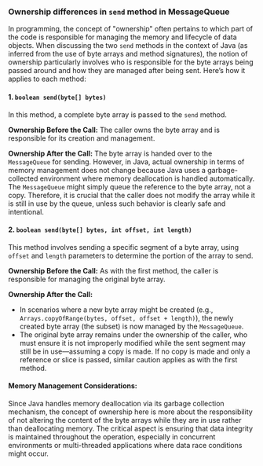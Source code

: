 ### Ownership differences in `send` method in MessageQueue

In programming, the concept of "ownership" often pertains to which part of the code is responsible for managing the memory and lifecycle of data objects. When discussing the two `send` methods in the context of Java (as inferred from the use of byte arrays and method signatures), the notion of ownership particularly involves who is responsible for the byte arrays being passed around and how they are managed after being sent. Here’s how it applies to each method:

#### 1. `boolean send(byte[] bytes)`

In this method, a complete byte array is passed to the `send` method. 

**Ownership Before the Call:**
The caller owns the byte array and is responsible for its creation and management.

**Ownership After the Call:**
The byte array is handed over to the `MessageQueue` for sending. However, in Java, actual ownership in terms of memory management does not change because Java uses a garbage-collected environment where memory deallocation is handled automatically.
  The `MessageQueue` might simply queue the reference to the byte array, not a copy. Therefore, it is crucial that the caller does not modify the array while it is still in use by the queue, unless such behavior is clearly safe and intentional.

#### 2. `boolean send(byte[] bytes, int offset, int length)`
This method involves sending a specific segment of a byte array, using `offset` and `length` parameters to determine the portion of the array to send.

**Ownership Before the Call:** As with the first method, the caller is responsible for managing the original byte array.

**Ownership After the Call:**
- In scenarios where a new byte array might be created (e.g., `Arrays.copyOfRange(bytes, offset, offset + length)`), the newly created byte array (the subset) is now managed by the `MessageQueue`.
- The original byte array remains under the ownership of the caller, who must ensure it is not improperly modified while the sent segment may still be in use—assuming a copy is made. If no copy is made and only a reference or slice is passed, similar caution applies as with the first method.

#### Memory Management Considerations: 
Since Java handles memory deallocation via its garbage collection mechanism, the concept of ownership here is more about the responsibility of not altering the content of the byte arrays while they are in use rather than deallocating memory. The critical aspect is ensuring that data integrity is maintained throughout the operation, especially in concurrent environments or multi-threaded applications where data race conditions might occur.
